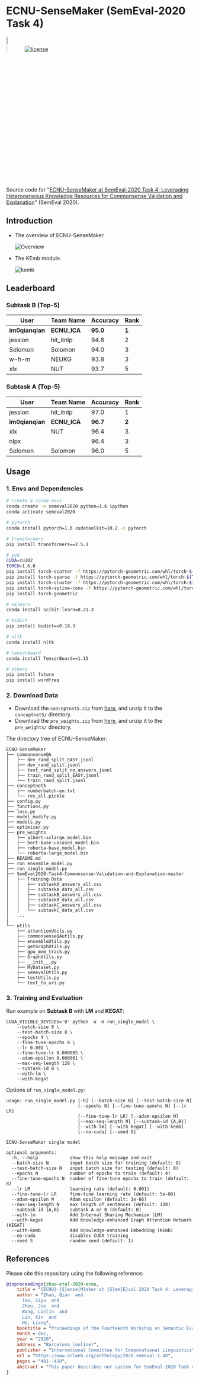 # ECNU-SenseMaker (SemEval-2020 Task 4)

<img src="https://upload.wikimedia.org/wikipedia/commons/thumb/9/96/Pytorch_logo.png/800px-Pytorch_logo.png" width="10%">[![license](https://img.shields.io/badge/license-MIT-brightgreen.svg)](https://raw.githubusercontent.com/im0qianqian/CodeforcesEduHacking/master/LICENSE)

Source code for "[ECNU-SenseMaker at SemEval-2020 Task 4: Leveraging Heterogeneous Knowledge Resources for Commonsense Validation and Explanation](https://www.aclweb.org/anthology/2020.semeval-1.48.pdf)" (SemEval 2020).



## Introduction

- The overview of ECNU-SenseMaker.

  ![Overview](./others/overview.png)

- The KEmb module.

  ![kemb](./others/kemb.png)



## Leaderboard

### Subtask B (Top-5)

| User            | Team Name    | Accuracy | Rank  |
| --------------- | ------------ | -------- | ----- |
| **im0qianqian** | **ECNU_ICA** | **95.0** | **1** |
| jession         | hit_itnlp    | 94.8     | 2     |
| Solomon         | Solomon      | 94.0     | 3     |
| w-h-m           | NEUKG        | 93.8     | 3     |
| xlx             | NUT          | 93.7     | 5     |

### Subtask A (Top-5)

| User            | Team Name    | Accuracy | Rank  |
| --------------- | ------------ | -------- | ----- |
| jession         | hit_itnlp    | 97.0     | 1     |
| **im0qianqian** | **ECNU_ICA** | **96.7** | **2** |
| xlx             | NUT          | 96.4     | 3     |
| nlpx            |              | 96.4     | 3     |
| Solomon         | Solomon      | 96.0     | 5     |



## Usage

### 1. Envs and Dependencies

```bash
# create a conda envs
conda create -n semeval2020 python=3.6 ipython
conda activate semeval2020

# pytorch
conda install pytorch=1.6 cudatoolkit=10.2 -c pytorch

# transformers
pip install transformers==2.5.1

# pyG
CUDA=cu102
TORCH=1.6.0
pip install torch-scatter -f https://pytorch-geometric.com/whl/torch-${TORCH}+${CUDA}.html
pip install torch-sparse -f https://pytorch-geometric.com/whl/torch-${TORCH}+${CUDA}.html
pip install torch-cluster -f https://pytorch-geometric.com/whl/torch-${TORCH}+${CUDA}.html
pip install torch-spline-conv -f https://pytorch-geometric.com/whl/torch-${TORCH}+${CUDA}.html
pip install torch-geometric

# sklearn
conda install scikit-learn=0.21.3

# bidict
pip install bidict==0.18.3

# nltk
conda install nltk

# tensorboard
conda install TensorBoard==1.15

# others
pip install future
pip install wordfreq
```



### 2. Download Data

- Download the `conceptnet5.zip` from [here](https://stuecnueducn-my.sharepoint.com/:u:/g/personal/51194506093_stu_ecnu_edu_cn/EV9Hj5WtCnBKuLJsVxgtPBkB7MgfcEBbdkDKASp6mtA1cA?e=RdTn7A), and unzip it to the `conceptnet5/` directory.
- Download the `pre_weights.zip` from [here](https://stuecnueducn-my.sharepoint.com/:u:/g/personal/51194506093_stu_ecnu_edu_cn/ERo8KABupFBBnQhW8mKIX78BtNt5Gw42T6WXV2bhtgBONw?e=eqnEgf), and unzip it to the `pre_weights/` directory.

The directory tree of ECNU-SenseMaker:

```
ECNU-SenseMaker
├── commonsenseQA
│   ├── dev_rand_split_EASY.jsonl
│   ├── dev_rand_split.jsonl
│   ├── test_rand_split_no_answers.jsonl
│   ├── train_rand_split_EASY.jsonl
│   └── train_rand_split.jsonl
├── conceptnet5
│   ├── numberbatch-en.txt
│   └── res_all.pickle
├── config.py
├── functions.py
├── loss.py
├── model_modify.py
├── models.py
├── optimizer.py
├── pre_weights
│   ├── albert-xxlarge_model.bin
│   ├── bert-base-uncased_model.bin
│   ├── roberta-base_model.bin
│   └── roberta-large_model.bin
├── README.md
├── run_ensemble_model.py
├── run_single_model.py
├── SemEval2020-Task4-Commonsense-Validation-and-Explanation-master
│   ├── Training Data
│   │   ├── subtaskA_answers_all.csv
│   │   ├── subtaskA_data_all.csv
│   │   ├── subtaskB_answers_all.csv
│   │   ├── subtaskB_data_all.csv
│   │   ├── subtaskC_answers_all.csv
│   │   └── subtaskC_data_all.csv
│   ...
|
└── utils
    ├── attentionUtils.py
    ├── commonsenseQAutils.py
    ├── ensembleUtils.py
    ├── getGraphUtils.py
    ├── gpu_mem_track.py
    ├── GraphUtils.py
    ├── __init__.py
    ├── MyDataset.py
    ├── semevalUtils.py
    ├── testUtils.py
    └── text_to_uri.py
```



### 3. Training and Evaluation

Run example on **Subtask B** with **LM** and **KEGAT**:

```
CUDA_VISIBLE_DEVICES='0' python -u -m run_single_model \
	--batch-size 8 \
	--test-batch-size 8 \
	--epochs 4 \
	--fine-tune-epochs 8 \
	--lr 0.001 \
	--fine-tune-lr 0.000005 \
	--adam-epsilon 0.000001 \
	--max-seq-length 128 \
	--subtask-id B \
	--with-lm \
	--with-kegat
```

Options of `run_single_model.py`:

```
usage: run_single_model.py [-h] [--batch-size N] [--test-batch-size N]
                           [--epochs N] [--fine-tune-epochs N] [--lr LR]
                           [--fine-tune-lr LR] [--adam-epsilon M]
                           [--max-seq-length N] [--subtask-id {A,B}]
                           [--with-lm] [--with-kegat] [--with-kemb]
                           [--no-cuda] [--seed S]

ECNU-SenseMaker single model

optional arguments:
  -h, --help            show this help message and exit
  --batch-size N        input batch size for training (default: 8)
  --test-batch-size N   input batch size for testing (default: 8)
  --epochs N            number of epochs to train (default: 4)
  --fine-tune-epochs N  number of fine-tune epochs to train (default: 8)
  --lr LR               learning rate (default: 0.001)
  --fine-tune-lr LR     fine-tune learning rate (default: 5e-06)
  --adam-epsilon M      Adam epsilon (default: 1e-06)
  --max-seq-length N    max length of sentences (default: 128)
  --subtask-id {A,B}    subtask A or B (default: B)
  --with-lm             Add Internal Sharing Mechanism (LM)
  --with-kegat          Add Knowledge-enhanced Graph Attention Network (KEGAT)
  --with-kemb           Add Knowledge-enhanced Embedding (KEmb)
  --no-cuda             disables CUDA training
  --seed S              random seed (default: 1)
```



## References

Please cite this repository using the following reference:

```bib
@inproceedings{zhao-etal-2020-ecnu,
    title = "{ECNU}-{S}ense{M}aker at {S}em{E}val-2020 Task 4: Leveraging Heterogeneous Knowledge Resources for Commonsense Validation and Explanation",
    author = "Zhao, Qian  and
      Tao, Siyu  and
      Zhou, Jie  and
      Wang, Linlin  and
      Lin, Xin  and
      He, Liang",
    booktitle = "Proceedings of the Fourteenth Workshop on Semantic Evaluation",
    month = dec,
    year = "2020",
    address = "Barcelona (online)",
    publisher = "International Committee for Computational Linguistics",
    url = "https://www.aclweb.org/anthology/2020.semeval-1.48",
    pages = "401--410",
    abstract = "This paper describes our system for SemEval-2020 Task 4: Commonsense Validation and Explanation (Wang et al., 2020). We propose a novel Knowledge-enhanced Graph Attention Network (KEGAT) architecture for this task, leveraging heterogeneous knowledge from both the structured knowledge base (i.e. ConceptNet) and unstructured text to better improve the ability of a machine in commonsense understanding. This model has a powerful commonsense inference capability via utilizing suitable commonsense incorporation methods and upgraded data augmentation techniques. Besides, an internal sharing mechanism is cooperated to prohibit our model from insufficient and excessive reasoning for commonsense. As a result, this model performs quite well in both validation and explanation. For instance, it achieves state-of-the-art accuracy in the subtask called Commonsense Explanation (Multi-Choice). We officially name the system as ECNU-SenseMaker. Code is publicly available at https://github.com/ECNU-ICA/ECNU-SenseMaker.",
}
```

